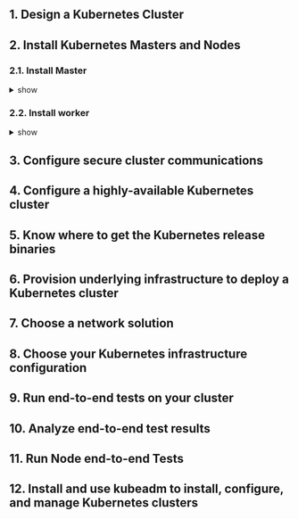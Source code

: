 ## 1. Design a Kubernetes Cluster
## 2. Install Kubernetes Masters and Nodes
### 2.1. Install Master
<details><summary>show</summary>
<p>
  
Follow [instructions using native packages management](https://kubernetes.io/docs/tasks/tools/install-kubectl/#install-using-native-package-management)

Enter root and update, upgrade the system
```bash
sudo -i
apt-get update && apt-get upgrade -y
```
Install docker 
```bash
apt-get install -y docker.io
```
Add new repo for kubernetes
```bash
vim /etc/apt/sources.list.d/kubernetes.list
```
```vim
deb http://apt.kubernetes.io/ kubernetes-xenial main
```
Add a GPG key for the package, and update with new repo
```bash
curl -s https://packages.cloud.google.com/apt/doc/apt-key.gpg | sudo apt-key add -
apt-get update
```
Install kubeadm, kubelet, and kubectl
```bash
apt-get install -y kubeadm=1.14.1-00 kubelet=1.14.1-00 kubectl=1.14.1-00
```
Install Container Networking Interface (CNI). Follows intrustions to use [Calico for Network Policy](https://docs.projectcalico.org/v3.8/getting-started/kubernetes/)
Download calico.yaml file. Looking for the CALICO_IPv4POOL_CIDR. Note that the default is 192.168.0.0/16. If you are using a different pod CIDR, change it accordingly in the calico.yaml file.
```bash
wget https://docs.projectcalico.org/v3.8/manifests/calico.yaml
cat calico.yaml | grep -a2 CIDR
```
Need to [turn off all swap devices](https://serverfault.com/questions/684771/best-way-to-disable-swap-in-linux) before initalize the master. Initialize the master using the following command. Save the kubeadm join output to use when adding workers to the cluster.
```bash
kubeadm init --kubernetes-version=1.14.1 --pod-network-cidr=192.168.0.0/16 | tee kubeadm-init.out
```
```bash
kubeadm join 10.0.2.15:6443 --token m3jpro.pvufj1envk6mx3g5 \
    --discovery-token-ca-cert-hash sha256:822885260222721f04296d96d490ddf9de568cd3507b735a1c21a5185755042e
```
Exit root and following instructions for the regular user
```bash
mkdir -p $HOME/.kube
sudo cp -i /etc/kubernetes/admin.conf $HOME/.kube/config
sudo chown $(id -u):$(id -g) $HOME/.kube/config
```
Copy calico.yaml file from root to regular user space, and apply the calico file with kubectl
```bash
cp /root/calico.yaml .
kubectl apply -f calico.yaml
```
Apply [kubectl autocompletion ](https://kubernetes.io/docs/reference/kubectl/cheatsheet/#kubectl-autocomplete)
```bash
source <(kubectl completion bash) # setup autocomplete in bash into the current shell, bash-completion package should be installed first.
echo "source <(kubectl completion bash)" >> ~/.bashrc # add autocomplete permanently to your bash shell.
```

</p>
</details>

### 2.2. Install worker
<details><summary>show</summary>
<p>
  
Similar to master installation with less commands.
```bash
sudo -i
apt-get update && sudo apt-get install -y apt-transport-https
curl -s https://packages.cloud.google.com/apt/doc/apt-key.gpg | sudo apt-key add -
echo "deb https://apt.kubernetes.io/ kubernetes-xenial main" | sudo tee -a /etc/apt/sources.list.d/kubernetes.list
apt-get update
apt-get install -y kubeadm=1.14.1-00 kubelet=1.14.1-00 kubectl=1.14.1-00
```
Need to [turn off all swap devices](https://serverfault.com/questions/684771/best-way-to-disable-swap-in-linux) before joining the cluster using the output of kubeadm init above
```bash
kubeadm join 10.0.2.15:6443 --token m3jpro.pvufj1envk6mx3g5 \
    --discovery-token-ca-cert-hash sha256:822885260222721f04296d96d490ddf9de568cd3507b735a1c21a5185755042e
```

</p>
</details>

## 3. Configure secure cluster communications
## 4. Configure a highly-available Kubernetes cluster
## 5. Know where to get the Kubernetes release binaries
## 6. Provision underlying infrastructure to deploy a Kubernetes cluster
## 7. Choose a network solution
## 8. Choose your Kubernetes infrastructure configuration
## 9. Run end-to-end tests on your cluster
## 10. Analyze end-to-end test results
## 11. Run Node end-to-end Tests
## 12. Install and use kubeadm to install, configure, and manage Kubernetes clusters
